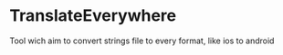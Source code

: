 TranslateEverywhere
===================

Tool wich aim to convert strings file to every format, like ios to android
